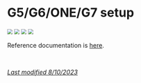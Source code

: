 # G5/G6/ONE/G7 setup

<img src="../../images/hamburger_menu.png" style="zoom:75%;" />  
<img src="../../images/M-S.png" style="zoom:75%;" />  
<img src="../../images/M-S-HDS.png" style="zoom:75%;" />  
<img src="../images/M-S-HDSlistB.png" style="zoom:75%;" />

Reference documentation is [here](https://navid200.github.io/xDrip/docs/Dexcom_page.html).

</br>

[*Last modified 8/10/2023*](https://github.com/NightscoutFoundation/xDrip/releases/tag/2022.10.06)
